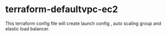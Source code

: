 # terraform-defaultvpc-ec2
This terraform config file will create launch config , auto scaling group and elastic load balancer.
